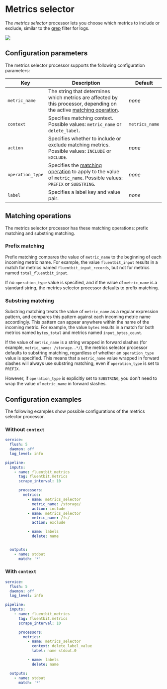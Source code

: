 # Metrics selector

The _metrics selector_ processor lets you choose which metrics to include or exclude, similar to the [grep](../pipeline/filters/grep) filter for logs.

<img referrerpolicy="no-referrer-when-downgrade" src="https://static.scarf.sh/a.png?x-pxid=326269f3-cfea-472d-9169-1de32c142b90" />

## Configuration parameters

The metrics selector processor supports the following configuration parameters:

| Key | Description | Default |
| --- | ----------- | ------- |
| `metric_name` | The string that determines which metrics are affected by this processor, depending on the active [matching operation](#matching-operations). | _none_ |
| `context` | Specifies matching context. Possible values: `metric_name` or `delete_label`. | `metrics_name` |
| `action` | Specifies whether to include or exclude matching metrics. Possible values: `INCLUDE` or `EXCLUDE`. | _none_ |
| `operation_type` | Specifies the [matching operation](#matching-operations) to apply to the value of `metric_name`. Possible values: `PREFIX` or `SUBSTRING`. | _none_ |
| `label` | Specifies a label key and value pair. | _none_ |

## Matching operations

The metrics selector processor has these matching operations: prefix matching and substring matching.

### Prefix matching

Prefix matching compares the value of `metric_name` to the beginning of each incoming metric name. For example, the value `fluentbit_input` results in a match for metrics named `fluentbit_input_records`, but not for metrics named `total_fluentbit_input`.

If no `operation_type` value is specified, and if the value of `metric_name` is a standard string, the metrics selector processor defaults to prefix matching.

### Substring matching

Substring matching treats the value of `metric_name` as a regular expression pattern, and compares this pattern against each incoming metric name accordingly. This pattern can appear anywhere within the name of the incoming metric. For example, the value `bytes` results in a match for both metrics named `bytes_total` and metrics named `input_bytes_count`.

If the value of `metric_name` is a string wrapped in forward slashes (for example, `metric_name: /storage..*/`), the metrics selector processor defaults to substring matching, regardless of whether an `operation_type` value is specified. This means that a `metric_name` value wrapped in forward slashes will always use substring matching, even if `operation_type` is set to `PREFIX`.

However, if `operation_type` is explicitly set to `SUBSTRING`, you don't need to wrap the value of `metric_name` in forward slashes.

## Configuration examples

The following examples show possible configurations of the metrics selector processor.

### Without `context`

```yaml
service:
  flush: 5
  daemon: off
  log_level: info

pipeline:
  inputs:
    - name: fluentbit_metrics
      tag: fluentbit.metrics
      scrape_interval: 10

      processors:
        metrics:
          - name: metrics_selector
            metric_name: /storage/
            action: include
          - name: metrics_selector
            metric_name: /fs/
            action: exclude

          - name: labels
            delete: name


  outputs:
    - name: stdout
      match: '*'
```

### With `context`

```yaml
service:
  flush: 5
  daemon: off
  log_level: info

pipeline:
  inputs:
    - name: fluentbit_metrics
      tag: fluentbit.metrics
      scrape_interval: 10

      processors:
        metrics:
          - name: metrics_selector
            context: delete_label_value
            label: name stdout.0

          - name: labels
            delete: name

  outputs:
    - name: stdout
      match: '*'
```
